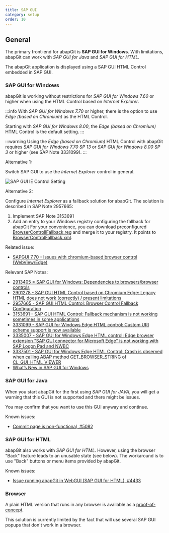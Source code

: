 ```yaml
---
title: SAP GUI
category: setup
order: 10
---
```


## General

The primary front-end for abapGit is **SAP GUI for Windows**. With limitations, abapGit can work with *SAP GUI for Java* and *SAP GUI for HTML*.

The abapGit application is displayed using a SAP GUI HTML Control embedded in SAP GUI.

### SAP GUI for Windows

abapGit is working without restrictions for *SAP GUI for Windows 7.60* or higher when using the HTML Control based on *Internet Explorer*.

:::info
With *SAP GUI for Windows 7.70* or higher, there is the option to use *Edge (based on Chromium)* as the HTML Control. 

Starting with *SAP GUI for Windows 8.00*, the *Edge (based on Chromium)* HTML Control is the default setting.
:::

:::warning
Using the *Edge (based on Chromium)* HTML Control with abapGit requires *SAP GUI for Windows 7.70 SP 13* or *SAP GUI for Windows 8.00 SP 3* or higher (see SAP Note 3331099).
:::

Alternative 1:

Switch SAP GUI to use the *Internet Explorer* control in general.

![SAP GUI IE Control Setting](/img/sapgui_ie_control.png)

Alternative 2:

Configure *Internet Explorer* as a fallback solution for abapGit. The solution is described in SAP Note 2957665:

1. Implement SAP Note 3153691
2. Add an entry to your Windows registry configuring the fallback for abapGit
   For your convenience, you can download preconfigured [BrowserControllFallback.reg](/assets/BrowserControlFallback.reg)
   and merge it to your registry. It points to [BrowserControlFallback.xml](/assets/BrowserControlFallback.xml).

Related issue:

- [SAPGUI 7.70 - Issues with chromium-based browser control (WebView/Edge)](https://github.com/abapGit/abapGit/issues/4841)

Relevant SAP Notes:

- [2913405 = SAP GUI for Windows: Dependencies to browsers/browser controls](https://me.sap.com/notes/2913405)
- [2901278 - SAP GUI HTML Control based on Chromium Edge: Legacy HTML does not work (correctly) / present limitations](https://me.sap.com/notes/2901278)
- [2957665 - SAP GUI HTML Control: Browser Control Fallback Configuration](https://me.sap.com/notes/2957665)
- [3153691 - SAP GUI HTML Control: Fallback mechanism is not working sometimes in some applications](https://me.sap.com/notes/3153691)
- [3331099 - SAP GUI for Windows Edge HTML control: Custom URI scheme support is now available](https://me.sap.com/notes/3331099)
- [3335007 - SAP GUI for Windows Edge HTML control: Edge browser extension "SAP GUI connector for Microsoft Edge" is not working with SAP Logon Pad and NWBC](https://me.sap.com/notes/3335007)
- [3337501 - SAP GUI for Windows Edge HTML Control: Crash is observed when calling ABAP method GET_BROWSER_STRING of CL_GUI_HTML_VIEWER](https://me.sap.com/notes/3337501)
- [What’s New in SAP GUI for Windows](https://help.sap.com/docs/sap_gui_for_windows/e8f03b91f99d45f4ae9d90ddf6e44b70/64155e6b9cb84de79ac28b55ec6fa26c.html)

### SAP GUI for Java

When you start abapGit for the first using *SAP GUI for JAVA*, you will get a warning that this GUI is not supported and there might be issues.

You may confirm that you want to use this GUI anyway and continue.

Known issues:

- [Commit page is non-functional, #5082](https://github.com/abapGit/abapGit/issues/5082)

### SAP GUI for HTML

abapGit also works with *SAP GUI for HTML*. However, using the browser "Back" feature leads to an unusable state (see below).
The workaround is to use "Back" buttons or menu items provided by abapGit.

Known issues:

- [Issue running abapGit in WebGUI (SAP GUI for HTML), #4433](https://github.com/abapGit/abapGit/issues/4433)

### Browser

A plain HTML version that runs in any browser is available as a [proof-of-concept](https://github.com/abapGit/web-edition).

This solution is currently limited by the fact that will use several SAP GUI popups that don't work in a browser.
